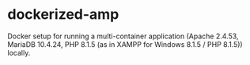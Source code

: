 # dockerized-amp
Docker setup for running a multi-container application (Apache 2.4.53, MariaDB 10.4.24, PHP 8.1.5 (as in XAMPP for Windows 8.1.5 / PHP 8.1.5)) locally.
